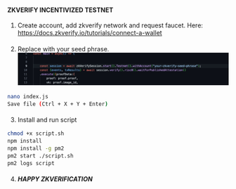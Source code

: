 #### ZKVERIFY INCENTIVIZED TESTNET

1) Create account, add zkverify network and request faucet.
Here: https://docs.zkverify.io/tutorials/connect-a-wallet

####

2) Replace with your seed phrase.
![SEED PHRASE](./zkverify.jpeg)

```bash
nano index.js
Save file (Ctrl + X + Y + Enter)
```

####

3) Install and run script


```bash
chmod +x script.sh
npm install
npm install -g pm2
pm2 start ./script.sh
pm2 logs script
```



4) ##### HAPPY ZKVERIFICATION